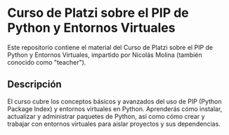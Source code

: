 # Curso de Platzi sobre el PIP de Python y Entornos Virtuales

Este repositorio contiene el material del Curso de Platzi sobre el PIP de Python y Entornos Virtuales, impartido por Nicolás Molina (también conocido como "teacher").

## Descripción

El curso cubre los conceptos básicos y avanzados del uso de PIP (Python Package Index) y entornos virtuales en Python. Aprenderás cómo instalar, actualizar y administrar paquetes de Python, así como cómo crear y trabajar con entornos virtuales para aislar proyectos y sus dependencias.
